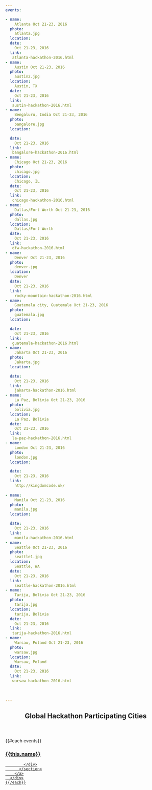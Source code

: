```yaml
---
events:

- name:
    Atlanta Oct 21-23, 2016
  photo:
    atlanta.jpg
  location:
  date:
    Oct 21-23, 2016
  link:
   atlanta-hackathon-2016.html       
- name:
    Austin Oct 21-23, 2016 
  photo:
    austin2.jpg
  location:
    Austin, TX
  date:
    Oct 21-23, 2016 
  link:
   austin-hackathon-2016.html     
- name:
    Bengaluru, India Oct 21-23, 2016
  photo:
    bangalore.jpg
  location:

  date:
    Oct 21-23, 2016
  link:
   bangalore-hackathon-2016.html        
- name:
    Chicago Oct 21-23, 2016
  photo:
    chicago.jpg
  location:
    Chicago, IL
  date:
    Oct 21-23, 2016
  link:
   chicago-hackathon-2016.html             
- name:
    Dallas/Fort Worth Oct 21-23, 2016
  photo:
    dallas.jpg
  location:
    Dallas/Fort Worth
  date:
    Oct 21-23, 2016
  link:
   dfw-hackathon-2016.html      
- name:
    Denver Oct 21-23, 2016
  photo:
    denver.jpg
  location:
    Denver
  date:
    Oct 21-23, 2016 
  link:
    rocky-mountain-hackathon-2016.html
- name:
    Guatemala city, Guatemala Oct 21-23, 2016
  photo:
    guatemala.jpg
  location:

  date:
    Oct 21-23, 2016
  link:
   guatemala-hackathon-2016.html 
- name:
    Jakarta Oct 21-23, 2016
  photo:
    Jakarta.jpg
  location:

  date:
    Oct 21-23, 2016
  link:
    jakarta-hackathon-2016.html    
- name:
    La Paz, Bolivia Oct 21-23, 2016  
  photo:
    bolivia.jpg
  location:
    La Paz, Bolivia
  date:
    Oct 21-23, 2016
  link:
   la-paz-hackathon-2016.html          
- name:
    London Oct 21-23, 2016
  photo:
    london.jpg
  location:

  date:
    Oct 21-23, 2016
  link:
    http://kingdomcode.uk/    
    
- name:
    Manila Oct 21-23, 2016
  photo:
    manila.jpg
  location:

  date:
    Oct 21-23, 2016
  link:
    manila-hackathon-2016.html         
- name:
    Seattle Oct 21-23, 2016
  photo:
    seattle1.jpg
  location:
    Seattle, WA
  date:
    Oct 21-23, 2016
  link:  
    seattle-hackathon-2016.html     
- name:
    Tarija, Bolivia Oct 21-23, 2016  
  photo:
    tarija.jpg
  location:
    tarija, Bolivia
  date:
    Oct 21-23, 2016
  link:
   tarija-hackathon-2016.html          
- name:
    Warsaw, Poland Oct 21-23, 2016 
  photo:
    warsaw.jpg
  location:
    Warsaw, Poland
  date:
    Oct 21-23, 2016
  link:
   warsaw-hackathon-2016.html      
    
                      
    
---
```



<section class="wrapper style3 container special-alt">
  <header class="major">
    <h2><strong>Global Hackathon Participating Cities</strong></h2>
  </header>
  <div class="row">
    {{#each events}}
      <div class="6u">
        <a href="{{this.link}}">
          <section class="event-image" style="background-image: url({{../assets}}/images/events/{{this.photo}});">
            <div class="image-overlay">
              <h3>{{this.name}}</h3>

            </div>
          </section>
        </a>
      </div>
    {{/each}}
  </div>
<!--
       <footer class="major">
        <ul class="buttons">
          <li><a href="#" class="button">See More</a></li>
        </ul>
      </footer>
      -->
</section>
